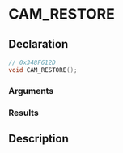 # CAM_RESTORE

## Declaration
```cpp
// 0x348F612D
void CAM_RESTORE();
```

### Arguments

### Results

## Description
